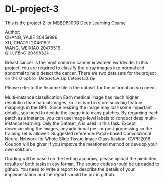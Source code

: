 # DL-project-3
This is the project 2 for MSBD6000B Deep Learning Course

Author:       
CHANG, YAJIE    20459996           
XU, CHAOYI      20461901      
WANG, WEIXIAO   20476516      
QIU, FENG       20398324      

Breast cancer is the most common cancer in women worldwide. In this project, you are required to classify the x-ray images into normal and abnormal to help detect the cancer.
There are two data sets for the project on the Dropbox: Dataset_A.zip  Dataset_B.zip

Please refer to the Readme file in the dataset for the information you need.

Multi-instance classification
  Each medical image has much higher resolution than natural images, so it is hard to store such big feature mappings in the GPU. Since resizing the image may lose some important details, you need to devide the image into many patches. By regarding each patch as a instance, you can use image-level labels to conduct deep multi-instance learning.
  Only the Dataset_A is used in this task.
  Except downsampling the images, any additional pre- or post-processing on the training set is allowed.
  Suggested reference: Patch-based Convolutional Neural Network for Whole Slide Tissue Image Classification, CVPR 2016.
  Coupon will be given if you improve the mentioned method or develop your own solution.
  
Grading will be based on the testing accuracy, please upload the predicted results of both tasks in csv format.
The source codes should be uploaded to github.
You need to write a report to describe the details of your implementation and the report should be put in github.
